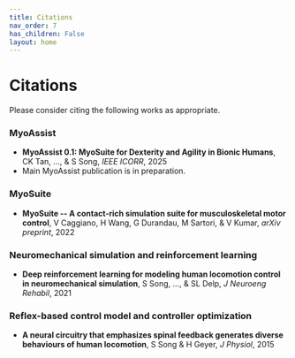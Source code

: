 ```yaml
---
title: Citations
nav_order: 7
has_children: False
layout: home
---
```


# Citations

Please consider citing the following works as appropriate.


### MyoAssist

- **MyoAssist 0.1: MyoSuite for Dexterity and Agility in Bionic Humans**, CK Tan, ..., & S Song, *IEEE ICORR*, 2025
- Main MyoAssist publication is in preparation.


### MyoSuite

- **MyoSuite -- A contact-rich simulation suite for musculoskeletal motor control**, V Caggiano, H Wang, G Durandau, M Sartori, & V Kumar, *arXiv preprint*, 2022


### Neuromechanical simulation and reinforcement learning
- **Deep reinforcement learning for modeling human locomotion control in neuromechanical simulation**, S Song, ..., & SL Delp, *J Neuroeng Rehabil*, 2021


### Reflex-based control model and controller optimization
- **A neural circuitry that emphasizes spinal feedback generates diverse behaviours of human locomotion**, S Song & H Geyer, *J Physiol*, 2015


